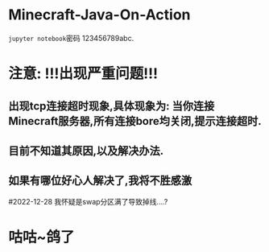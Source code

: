 # Minecraft-Java-On-Action
`jupyter notebook`密码 123456789abc.

# 注意: !!!出现严重问题!!!
## 出现tcp连接超时现象,具体现象为: 当你连接Minecraft服务器,所有连接bore均关闭,提示连接超时.
## 目前不知道其原因,以及解决办法.
## 如果有哪位好心人解决了,我将不胜感激

#2022-12-28
我怀疑是swap分区满了导致掉线....?

# 咕咕~鸽了
